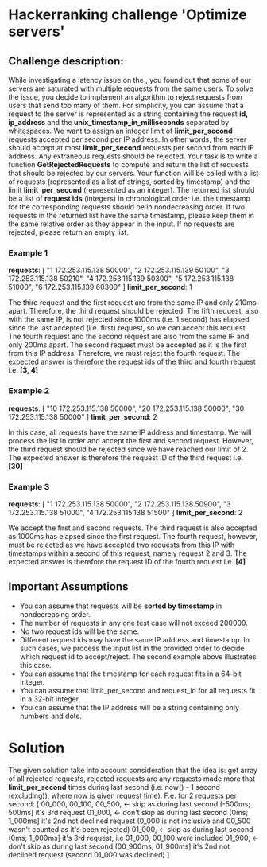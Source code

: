 # Hackerranking challenge 'Optimize servers'

## Challenge description:

While investigating a latency issue on the <A company>, you found out that some of our servers are saturated with multiple requests from the same users. To solve the issue, you decide to implement an algorithm to reject requests from users that send too many of them.
For simplicity, you can assume that a request to the server is represented as a string containing the request **id, ip_address** and the **unix_timestamp_in_milliseconds** separated by whitespaces. We want to assign an integer limit of **limit_per_second** requests accepted per second per IP address. In other words, the server should accept at most **limit_per_second** requests per second from each IP address. Any extraneous requests should be rejected.
Your task is to write a function **GetRejectedRequests** to compute and return the list of requests that should be rejected by our servers. Your function will be called with a list of requests (represented as a list of strings, sorted by timestamp) and the limit
**limit_per_second** (represented as an integer). The returned list should be a list of **request ids** (integers) in chronological order i.e. the timestamp for the corresponding requests should be in nondecreasing order. If two requests in the returned list have the same timestamp, please keep them in the same relative order as they appear in the input. If no requests are rejected, please return an empty list.

### Example 1

**requests**: [
    "1 172.253.115.138 50000", 
    "2 172.253.115.139 50100", 
    "3 172.253.115.138 50210", 
    "4 172.253.115.139 50300", 
    "5 172.253.115.138 51000",
    "6 172.253.115.139 60300"
]
**limit_per_second**: 1

The third request and the first request are from the same IP and only 210ms apart. Therefore, the third request should be rejected. The fifth request, also with the same IP, is not rejected since 1000ms (i.e. 1 second) has elapsed since the last accepted (i.e. first) request, so we can accept this request.
The fourth request and the second request are also from the same IP and only 200ms apart. The second request must be accepted as it is the first from this IP address. Therefore, we must reject the fourth request.
The expected answer is therefore the request ids of the third and fourth request i.e. **[3, 4]**


### Example 2

**requests**: [
    "10 172.253.115.138 50000", 
    "20 172.253.115.138 50000", 
    "30 172.253.115.138 50000"
]
**limit_per_second**: 2

In this case, all requests have the same IP address and timestamp. We will process the list in order and accept the first and second request.
However, the third request should be rejected since we have reached our limit of 2.
The expected answer is therefore the request ID of the third request i.e. **[30]**


###  Example 3

**requests**: [
    "1 172.253.115.138 50000",
    "2 172.253.115.138 50900",
    "3 172.253.115.138 51000",
    "4 172.253.115.138 51500"
]
**limit_per_second**: 2

We accept the first and second requests. The third request is also accepted as 1000ms has elapsed since the first request.
The fourth request, however, must be rejected as we have accepted two requests from this IP with timestamps within a second of this request, namely request 2 and 3.
The expected answer is therefore the request ID of the fourth request i.e. **[4]**

## Important Assumptions
+ You can assume that requests will be **sorted by timestamp** in nondecreasing order.
+ The number of requests in any one test case will not exceed 200000.
+ No two request ids will be the same.
+ Different request ids may have the same IP address and timestamp. In such cases, we process the input list in the provided order to decide which request id to accept/reject. The second example above illustrates this case.
+ You can assume that the timestamp for each request fits in a 64-bit integer.
+ You can assume that limit_per_second and request_id for all requests fit in a 32-bit integer.
+ You can assume that the IP address will be a string containing only numbers and dots.


# Solution

The given solution take into account consideration that the idea is:
get array of all rejected requests, rejected requests are any requests made more that **limit_per_second** times
during last second (i.e. now() - 1 second (excluding)), where now is given request time).
F.e. for 2 requests per second:
[
    00_000,
    00_100,
    00_500, <- skip as during last second (-500ms; 500ms] it's 3rd request
    01_000, <- don't skip as during last second (0ms; 1_000ms] it's 2nd not declined request (0_000 is not inclusive and 00_500 wasn't counted as it's been rejected)
    01_000, <- skip as during last second (0ms; 1_000ms] it's 3rd request, i.e 01_000, 00_100 were included
    01_900, <- don't skip as during last second (00_900ms; 01_900ms] it's 2nd not declined request (second 01_000 was declined)
] 
